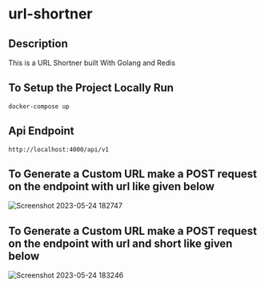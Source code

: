 # url-shortner

## Description
This is a URL Shortner built With Golang and Redis

## To Setup the Project Locally Run
```
docker-compose up
``` 
## Api Endpoint 
```
http://localhost:4000/api/v1
```

## To Generate a Custom URL make a POST request on the endpoint with url like given below
![Screenshot 2023-05-24 182747](https://github.com/yrs147/url-shortner/assets/98258627/1457c78e-f255-46cc-a8ec-37b87a957aa9)


## To Generate a Custom URL make a POST request on the endpoint with url and short like given below 
![Screenshot 2023-05-24 183246](https://github.com/yrs147/url-shortner/assets/98258627/bc7e01d5-a9ee-44f8-bed3-c92cc7673c62)
